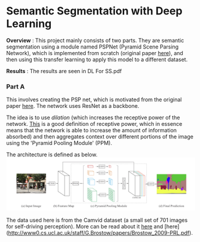 # Semantic Segmentation with Deep Learning

**Overview** : This project mainly consists of two parts. They are semantic segmentation using a module named PSPNet (Pyramid Scene Parsing Network), which is implemented from scratch (original paper [here](https://arxiv.org/pdf/1612.01105.pdf)), and then using this transfer learning to apply this model to a different dataset.

**Results** : The results are seen in DL For SS.pdf

### Part A

This involves creating the PSP net, which is motivated from the original paper [here](https://arxiv.org/pdf/1612.01105.pdf). The network uses ResNet as a backbone. 

The idea is to use _dilation_ (which increases the receptive power of the network. [This](https://theaisummer.com/receptive-field/) is a good definition of receptive power, which in essence means that the network is able to increase the amount of information absorbed) and then aggregates context over different portions of the image using the 'Pyramid Pooling Module' (PPM).

The architecture is defined as below.  
![PSPNet Working](PSPNet.png?raw=true "PSPNet Working")

The data used here is from the Camvid dataset (a small set of 701 images for self-driving perception). More can be read about it [here](http://mi.eng.cam.ac.uk/research/projects/VideoRec/CamVid/) and [here] (http://www0.cs.ucl.ac.uk/staff/G.Brostow/papers/Brostow_2009-PRL.pdf).
